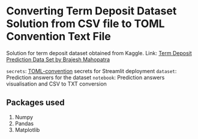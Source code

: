 # Converting Term Deposit Dataset Solution from CSV file to TOML Convention Text File

Solution for term deposit dataset obtained from Kaggle.
Link: [Term Deposit Prediction Data Set by Brajesh Mahopatra](https://www.kaggle.com/brajeshmohapatra/term-deposit-prediction-data-set) 

`secrets`: [TOML-convention](https://toml.io/en/v1.0.0#array) secrets for Streamlit deployment
`dataset`: Prediction answers for the dataset
`notebook`: Prediction answers visualisation and CSV to TXT conversion

## Packages used
1. Numpy
2. Pandas
3. Matplotlib
